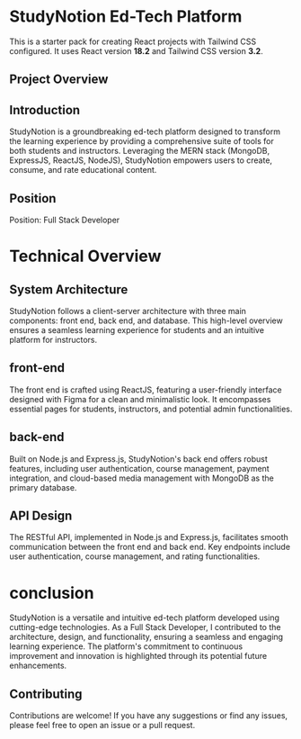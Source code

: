 # StudyNotion Ed-Tech Platform

This is a starter pack for creating React projects with Tailwind CSS configured. It uses React version **18.2** and Tailwind CSS version **3.2**.

## Project Overview
## Introduction

StudyNotion is a groundbreaking ed-tech platform designed to transform the learning experience by providing a comprehensive suite of tools for both students and instructors. Leveraging the MERN stack (MongoDB, ExpressJS, ReactJS, NodeJS), StudyNotion empowers users to create, consume, and rate educational content.

## Position
Position: Full Stack Developer

# Technical Overview
## System Architecture
StudyNotion follows a client-server architecture with three main components: front end, back end, and database. This high-level overview ensures a seamless learning experience for students and an intuitive platform for instructors.
## front-end
The front end is crafted using ReactJS, featuring a user-friendly interface designed with Figma for a clean and minimalistic look. It encompasses essential pages for students, instructors, and potential admin functionalities.
## back-end
Built on Node.js and Express.js, StudyNotion's back end offers robust features, including user authentication, course management, payment integration, and cloud-based media management with MongoDB as the primary database.
## API Design
The RESTful API, implemented in Node.js and Express.js, facilitates smooth communication between the front end and back end. Key endpoints include user authentication, course management, and rating functionalities.
# conclusion
StudyNotion is a versatile and intuitive ed-tech platform developed using cutting-edge technologies. As a Full Stack Developer, I contributed to the architecture, design, and functionality, ensuring a seamless and engaging learning experience. The platform's commitment to continuous improvement and innovation is highlighted through its potential future enhancements.


## Contributing

Contributions are welcome! If you have any suggestions or find any issues, please feel free to open an issue or a pull request.

